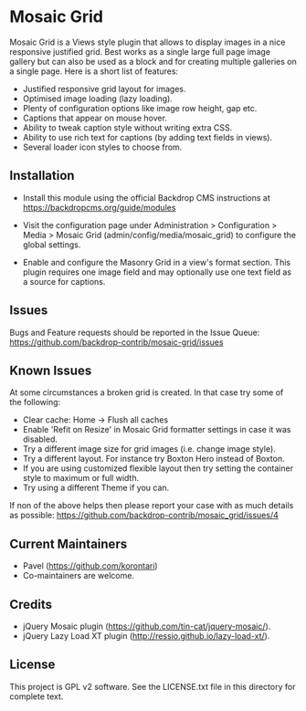 Mosaic Grid
===========

Mosaic Grid is a Views style plugin that allows to display images in a nice responsive justified grid.
Best works as a single large full page image gallery but can also be used as a block and for creating multiple galleries on a single page.
Here is a short list of features:

- Justified responsive grid layout for images.
- Optimised image loading (lazy loading).
- Plenty of configuration options like image row height, gap etc.
- Captions that appear on mouse hover.
- Ability to tweak caption style without writing extra CSS.
- Ability to use rich text for captions (by adding text fields in views).
- Several loader icon styles to choose from.


Installation
------------

- Install this module using the official Backdrop CMS instructions at
  https://backdropcms.org/guide/modules

- Visit the configuration page under Administration > Configuration > Media >
  Mosaic Grid (admin/config/media/mosaic_grid) to configure the global
  settings.

- Enable and configure the Masonry Grid in a view's format section. This plugin requires
  one image field and may optionally use one text field as a source for captions.


Issues
------

Bugs and Feature requests should be reported in the Issue Queue:
https://github.com/backdrop-contrib/mosaic-grid/issues

Known Issues
------------

At some circumstances a broken grid is created. In that case try some of the following:
- Clear cache: Home -> Flush all caches
- Enable 'Refit on Resize' in Mosaic Grid formatter settings in case it was disabled.
- Try a different image size for grid images (i.e. change image style).
- Try a different layout. For instance try Boxton Hero instead of Boxton.
- If you are using customized flexible layout then try setting the container style to maximum or full width.
- Try using a different Theme if you can.

If non of the above helps then please report your case with as much details as possible:
https://github.com/backdrop-contrib/mosaic_grid/issues/4

Current Maintainers
-------------------

- Pavel (https://github.com/korontari)
- Co-maintainers are welcome.

Credits
-------

- jQuery Mosaic plugin (https://github.com/tin-cat/jquery-mosaic/).
- jQuery Lazy Load XT plugin (http://ressio.github.io/lazy-load-xt/).

License
-------

This project is GPL v2 software. See the LICENSE.txt file in this directory for
complete text.


